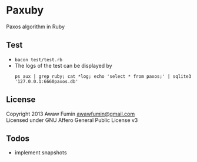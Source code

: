 # Paxuby
Paxos algorithm in Ruby

## Test
* `bacon test/test.rb`
* The logs of the test can be displayed by
  ```
  ps aux | grep ruby; cat *log; echo 'select * from paxos;' | sqlite3 '127.0.0.1:6660paxos.db'
  ```

## License
Copyright 2013 Awaw Fumin awawfumin@gmail.com  
Licensed under GNU Affero General Public License v3

## Todos
* implement snapshots
